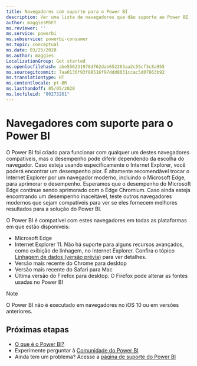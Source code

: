 ```yaml
---
title: Navegadores com suporte para o Power BI
description: Ver uma lista de navegadores que dão suporte ao Power BI
author: maggiesMSFT
ms.reviewer: ''
ms.service: powerbi
ms.subservice: powerbi-consumer
ms.topic: conceptual
ms.date: 03/25/2020
ms.author: maggies
LocalizationGroup: Get started
ms.openlocfilehash: abe556231978d762dab652263aa2c55cf3c8a955
ms.sourcegitcommit: 7aa0136f93f88516f97ddd8031ccac5d07863b92
ms.translationtype: HT
ms.contentlocale: pt-BR
ms.lasthandoff: 05/05/2020
ms.locfileid: "80273261"
---
```

# <a name="supported-browsers-for-power-bi"></a>Navegadores com suporte para o Power BI

O Power BI foi criado para funcionar com qualquer um destes navegadores compatíveis, mas o desempenho pode diferir dependendo da escolha do navegador. Caso esteja usando especificamente o Internet Explorer, você poderá encontrar um desempenho pior. É altamente recomendável trocar o Internet Explorer por um navegador moderno, incluindo o Microsoft Edge, para aprimorar o desempenho. Esperamos que o desempenho do Microsoft Edge continue sendo aprimorado com o Edge Chromium. Caso ainda esteja encontrando um desempenho inaceitável, teste outros navegadores modernos que sejam compatíveis para ver se eles fornecem melhores resultados para a solução do Power BI.

O Power BI é compatível com estes navegadores em todas as plataformas em que estão disponíveis:

- Microsoft Edge
- Internet Explorer 11. Não há suporte para alguns recursos avançados, como exibição de linhagem, no Internet Explorer. Confira o tópico [Linhagem de dados (versão prévia)](collaborate-share/service-data-lineage.md) para ver detalhes.
- Versão mais recente do Chrome para desktop
- Versão mais recente do Safari para Mac
- Última versão do Firefox para desktop. O Firefox pode alterar as fontes usadas no Power BI 

> [!NOTE]
> O Power BI não é executado em navegadores no iOS 10 ou em versões anteriores.

## <a name="next-steps"></a>Próximas etapas
* [O que é o Power BI?](power-bi-overview.md)
* Experimente perguntar à [Comunidade do Power BI](https://community.powerbi.com/)
* Ainda tem um problema? Acesse a [página de suporte do Power BI](https://powerbi.microsoft.com/support/)
